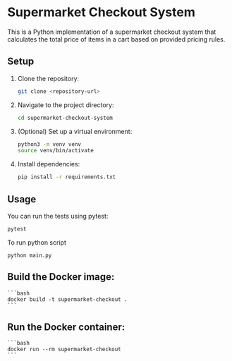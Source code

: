 # Supermarket Checkout System

This is a Python implementation of a supermarket checkout system that calculates the total price of items in a cart based on provided pricing rules.

## Setup

1. Clone the repository:

    ```bash
    git clone <repository-url>
    ```

2. Navigate to the project directory:

    ```bash
    cd supermarket-checkout-system
    ```

3. (Optional) Set up a virtual environment:

    ```bash
    python3 -m venv venv
    source venv/bin/activate
    ```

4. Install dependencies:

    ```bash
    pip install -r requirements.txt
    ```

## Usage

You can run the tests using pytest:

```bash
pytest
```

To run python script

```
python main.py
```

## Build the Docker image:

    ```bash
    docker build -t supermarket-checkout .
    ```

## Run the Docker container:

    ```bash
    docker run --rm supermarket-checkout
    ```